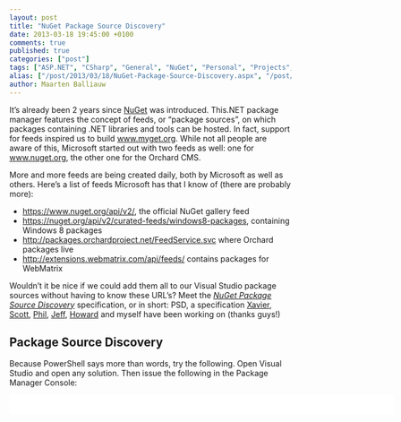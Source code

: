 ```yaml
---
layout: post
title: "NuGet Package Source Discovery"
date: 2013-03-18 19:45:00 +0100
comments: true
published: true
categories: ["post"]
tags: ["ASP.NET", "CSharp", "General", "NuGet", "Personal", "Projects", "Software"]
alias: ["/post/2013/03/18/NuGet-Package-Source-Discovery.aspx", "/post/2013/03/18/nuget-package-source-discovery.aspx"]
author: Maarten Balliauw
---
```

<p>It&rsquo;s already been 2 years since <a href="http://www.nuget.org">NuGet</a> was introduced. This.NET package manager features the concept of feeds, or &ldquo;package sources&rdquo;, on which packages containing .NET libraries and tools can be hosted. In fact, support for feeds inspired us to build <a href="http://www.myget.org">www.myget.org</a>. While not all people are aware of this, Microsoft started out with two feeds as well: one for <a href="http://www.nuget.org">www.nuget.org</a>, the other one for the Orchard CMS.</p>
<p>More and more feeds are being created daily, both by Microsoft as well as others. Here&rsquo;s a list of feeds Microsoft has that I know of (there are probably more):</p>
<ul>
<li><a title="https://www.nuget.org/api/v2/" href="https://www.nuget.org/api/v2/">https://www.nuget.org/api/v2/</a>, the official NuGet gallery feed</li>
<li><a title="https://nuget.org/api/v2/curated-feeds/windows8-packages" href="https://nuget.org/api/v2/curated-feeds/windows8-packages">https://nuget.org/api/v2/curated-feeds/windows8-packages</a>, containing Windows 8 packages</li>
<li><a title="http://packages.orchardproject.net/FeedService.svc" href="http://packages.orchardproject.net/FeedService.svc">http://packages.orchardproject.net/FeedService.svc</a> where Orchard packages live</li>
<li><a title="http://extensions.webmatrix.com/api/feeds/" href="http://extensions.webmatrix.com/api/feeds/">http://extensions.webmatrix.com/api/feeds/</a> contains packages for WebMatrix</li>
</ul>
<p>Wouldn&rsquo;t it be nice if we could add them all to our Visual Studio package sources without having to know these URL&rsquo;s? Meet the <em><a href="http://psd.myget.org/">NuGet Package Source Discovery</a> </em>specification, or in short: PSD, a specification <a href="http://www.xavierdecoster.com">Xavier</a>, <a href="http://www.hanselman.com">Scott</a>, <a href="http://www.haacked.com">Phil</a>,&nbsp;<a href="http://jeffhandley.com/">Jeff</a>, <a href="http://codebetter.com/howarddierking/">Howard</a>&nbsp;and myself have been working on (thanks guys!)</p>
<h2>Package Source Discovery</h2>
<p>Because PowerShell says more than words, try the following. Open Visual Studio and open any solution. Then issue the following in the Package Manager Console:</p>
<div id="scid:9D7513F9-C04C-4721-824A-2B34F0212519:c97cc545-50b8-4610-92c5-1834d9ae9646" class="wlWriterEditableSmartContent" style="float: none; margin: 0px; display: inline; padding: 0px;">
<pre style="width: 687px; height: 35px; background-color: white; overflow: auto;"><div><!--

Code highlighting produced by Actipro CodeHighlighter (freeware)
http://www.CodeHighlighter.com/

--><span style="color: #008080;">1</span> <span style="color: #000000;">Install</span><span style="color: #000000;">-</span><span style="color: #000000;">Package DiscoverPackageSources
</span><span style="color: #008080;">2</span> <span style="color: #000000;">Discover</span><span style="color: #000000;">-</span><span style="color: #000000;">PackageSources </span><span style="color: #000000;">-</span><span style="color: #000000;">Url </span><span style="color: #800000;">"</span><span style="color: #800000;"></span><span style="color: #800000;">"</span></div></pre>
<!-- Code inserted with Steve Dunn's Windows Live Writer Code Formatter Plugin.  http://dunnhq.com --></div>
<p>While we&rsquo;re at it, perhaps the Glimpse project has something to discover as well.</p>
<div id="scid:9D7513F9-C04C-4721-824A-2B34F0212519:e27ff413-cffe-4c88-bf03-b21a8b07ae2c" class="wlWriterEditableSmartContent" style="float: none; margin: 0px; display: inline; padding: 0px;">
<pre style="width: 687px; height: 25px; background-color: white; overflow: auto;"><div><!--

Code highlighting produced by Actipro CodeHighlighter (freeware)
http://www.CodeHighlighter.com/

--><span style="color: #008080;">1</span> <span style="color: #000000;">Discover</span><span style="color: #000000;">-</span><span style="color: #000000;">PackageSources </span><span style="color: #000000;">-</span><span style="color: #000000;">Url </span><span style="color: #800000;">"</span><span style="color: #800000;">http://getglimpse.com</span><span style="color: #800000;">"</span></div></pre>
<!-- Code inserted with Steve Dunn's Windows Live Writer Code Formatter Plugin.  http://dunnhq.com --></div>
<p>Close and re-open Visual Studio and check your package sources. Notice anything new? My blog has provided you with 2 feeds. And you&rsquo;ve also been subscribed to Glimpse&rsquo;s nightly builds feed.</p>
<p>But there&rsquo;s more. If you would have been authenticated when connecting to my blog, it will yield API keys as well. This allows the PSD client to setup everything that is needed for me to work with my personal feeds, both consuming and producing, by just remembering the URL of my blog.</p>
<p><strong>Package Source Discovery boils down to trust. </strong>Since you apparently trust me, you can discover feeds from my blog. If you trust Microsoft, discover feeds from <a href="http://www.microsoft.com">www.microsoft.com</a>. Do you trust Windows Azure? Get their packages by discovering feeds at <a href="http://www.windowsazure.com">www.windowsazure.com</a>. Need your company feeds? Discover them at <a href="http://nuget">http://nuget</a>. A lot of options and possibilities there!</p>
<h2>Recycling standards</h2>
<p>If you are a blogger and are using Windows Live Writer, you&rsquo;ve already used this before. We&rsquo;ve written the <a href="http://psd.myget.org/">NuGet Package Source Discovery</a> specification based on what happens with blogs: when a simple <em>&lt;link /&gt;</em> element is added to your HTML, you are compatible with feed discovery. Here are the two elements that are listed in the source code for my blog:</p>
<div id="scid:9D7513F9-C04C-4721-824A-2B34F0212519:c24e495f-2b41-4736-b915-9795e8b88386" class="wlWriterEditableSmartContent" style="float: none; margin: 0px; display: inline; padding: 0px;">
<pre style="width: 687px; height: 71px; background-color: white; overflow: auto;"><div><!--

Code highlighting produced by Actipro CodeHighlighter (freeware)
http://www.CodeHighlighter.com/

--><span style="color: #008080;">1</span> <span style="color: #000000;">&lt;link rel</span><span style="color: #000000;">=</span><span style="color: #800000;">"</span><span style="color: #800000;">nuget</span><span style="color: #800000;">"</span><span style="color: #000000;"> type</span><span style="color: #000000;">=</span><span style="color: #800000;">"</span><span style="color: #800000;">application/atom+xml</span><span style="color: #800000;">"</span><span style="color: #000000;"> title</span><span style="color: #000000;">=</span><span style="color: #800000;">"</span><span style="color: #800000;">Maarten Balliauw NuGet feed</span><span style="color: #800000;">"</span><span style="color: #000000;"> href</span><span style="color: #000000;">=</span><span style="color: #800000;">"</span><span style="color: #800000;">http://www.myget.org/F/maartenballiauw</span><span style="color: #800000;">"</span><span style="color: #000000;"> </span><span style="color: #000000;">/&gt;</span><span style="color: #000000;">
</span><span style="color: #008080;">2</span> <span style="color: #000000;">&lt;link rel</span><span style="color: #000000;">=</span><span style="color: #800000;">"</span><span style="color: #800000;">nuget</span><span style="color: #800000;">"</span><span style="color: #000000;"> type</span><span style="color: #000000;">=</span><span style="color: #800000;">"</span><span style="color: #800000;">application/rsd+xml</span><span style="color: #800000;">"</span><span style="color: #000000;"> href</span><span style="color: #000000;">=</span><span style="color: #800000;">"</span><span style="color: #800000;">http://www.myget.org/Discovery/Feed/googleanalyticstracker</span><span style="color: #800000;">"</span><span style="color: #000000;"> </span><span style="color: #000000;">/&gt;</span></div></pre>
<!-- Code inserted with Steve Dunn's Windows Live Writer Code Formatter Plugin.  http://dunnhq.com --></div>
<p>The first one points directly to a feed. Using the URL and the title attribute, we can add this one to our NuGet package sources with ease. The second one points to an RSD file, known since ages as the <strong>Really Simple Discovery</strong> format described on <a href="https://github.com/danielberlinger/rsd">https://github.com/danielberlinger/rsd</a>. We&rsquo;ve recycled it to allow a lot of things at the client side. Since not all required metadata can be obtained from the RSD format, the <a href="http://dublincore.org/documents/2012/06/14/dcmi-terms/?v=elements">Dublin Core schema</a> is present in the PSD response as well.</p>
<p>Here&rsquo;s an an example:</p>
<div id="scid:9D7513F9-C04C-4721-824A-2B34F0212519:7fbebb01-3b87-4a52-8498-b402a4ea4a84" class="wlWriterEditableSmartContent" style="float: none; margin: 0px; display: inline; padding: 0px;">
<pre style="width: 687px; height: 425px; background-color: white; overflow: auto;"><div><!--

Code highlighting produced by Actipro CodeHighlighter (freeware)
http://www.CodeHighlighter.com/

--><span style="color: #008080;"> 1</span> <span style="color: #0000ff;">&lt;?</span><span style="color: #ff00ff;">xml version="1.0" encoding="utf-8"</span><span style="color: #0000ff;">?&gt;</span><span style="color: #000000;">
</span><span style="color: #008080;"> 2</span> <span style="color: #0000ff;">&lt;</span><span style="color: #800000;">rsd </span><span style="color: #ff0000;">version</span><span style="color: #0000ff;">="1.0"</span><span style="color: #ff0000;"> xmlns:dc</span><span style="color: #0000ff;">="http://purl.org/dc/elements/1.1/"</span><span style="color: #0000ff;">&gt;</span><span style="color: #000000;">
</span><span style="color: #008080;"> 3</span> <span style="color: #000000;">  </span><span style="color: #0000ff;">&lt;</span><span style="color: #800000;">service</span><span style="color: #0000ff;">&gt;</span><span style="color: #000000;">
</span><span style="color: #008080;"> 4</span> <span style="color: #000000;">    </span><span style="color: #0000ff;">&lt;</span><span style="color: #800000;">engineName</span><span style="color: #0000ff;">&gt;</span><span style="color: #000000;">MyGet</span><span style="color: #0000ff;">&lt;/</span><span style="color: #800000;">engineName</span><span style="color: #0000ff;">&gt;</span><span style="color: #000000;">
</span><span style="color: #008080;"> 5</span> <span style="color: #000000;">    </span><span style="color: #0000ff;">&lt;</span><span style="color: #800000;">engineLink</span><span style="color: #0000ff;">&gt;</span><span style="color: #000000;">http://www.myget.org</span><span style="color: #0000ff;">&lt;/</span><span style="color: #800000;">engineLink</span><span style="color: #0000ff;">&gt;</span><span style="color: #000000;">
</span><span style="color: #008080;"> 6</span> <span style="color: #000000;">
</span><span style="color: #008080;"> 7</span> <span style="color: #000000;">    </span><span style="color: #0000ff;">&lt;</span><span style="color: #800000;">dc:identifier</span><span style="color: #0000ff;">&gt;</span><span style="color: #000000;">http://www.myget.org/F/googleanalyticstracker</span><span style="color: #0000ff;">&lt;/</span><span style="color: #800000;">dc:identifier</span><span style="color: #0000ff;">&gt;</span><span style="color: #000000;">    
</span><span style="color: #008080;"> 8</span> <span style="color: #000000;">    </span><span style="color: #0000ff;">&lt;</span><span style="color: #800000;">dc:creator</span><span style="color: #0000ff;">&gt;</span><span style="color: #000000;">maartenba</span><span style="color: #0000ff;">&lt;/</span><span style="color: #800000;">dc:creator</span><span style="color: #0000ff;">&gt;</span><span style="color: #000000;">    
</span><span style="color: #008080;"> 9</span> <span style="color: #000000;">    </span><span style="color: #0000ff;">&lt;</span><span style="color: #800000;">dc:owner</span><span style="color: #0000ff;">&gt;</span><span style="color: #000000;">maartenba</span><span style="color: #0000ff;">&lt;/</span><span style="color: #800000;">dc:owner</span><span style="color: #0000ff;">&gt;</span><span style="color: #000000;">
</span><span style="color: #008080;">10</span> <span style="color: #000000;">    </span><span style="color: #0000ff;">&lt;</span><span style="color: #800000;">dc:title</span><span style="color: #0000ff;">&gt;</span><span style="color: #000000;">Staging feed for GoogleAnalyticsTracker</span><span style="color: #0000ff;">&lt;/</span><span style="color: #800000;">dc:title</span><span style="color: #0000ff;">&gt;</span><span style="color: #000000;">
</span><span style="color: #008080;">11</span> <span style="color: #000000;">    </span><span style="color: #0000ff;">&lt;</span><span style="color: #800000;">dc:description</span><span style="color: #0000ff;">&gt;</span><span style="color: #000000;">Staging feed for GoogleAnalyticsTracker</span><span style="color: #0000ff;">&lt;/</span><span style="color: #800000;">dc:description</span><span style="color: #0000ff;">&gt;</span><span style="color: #000000;"> 
</span><span style="color: #008080;">12</span> <span style="color: #000000;">    </span><span style="color: #0000ff;">&lt;</span><span style="color: #800000;">homePageLink</span><span style="color: #0000ff;">&gt;</span><span style="color: #000000;">http://www.myget.org/gallery/googleanalyticstracker</span><span style="color: #0000ff;">&lt;/</span><span style="color: #800000;">homePageLink</span><span style="color: #0000ff;">&gt;</span><span style="color: #000000;">
</span><span style="color: #008080;">13</span> <span style="color: #000000;">
</span><span style="color: #008080;">14</span> <span style="color: #000000;">    </span><span style="color: #0000ff;">&lt;</span><span style="color: #800000;">apis</span><span style="color: #0000ff;">&gt;</span><span style="color: #000000;">
</span><span style="color: #008080;">15</span> <span style="color: #000000;">      </span><span style="color: #0000ff;">&lt;</span><span style="color: #800000;">api </span><span style="color: #ff0000;">name</span><span style="color: #0000ff;">="nuget-v2-packages"</span><span style="color: #ff0000;"> preferred</span><span style="color: #0000ff;">="true"</span><span style="color: #ff0000;"> apiLink</span><span style="color: #0000ff;">="http://www.myget.org/F/googleanalyticstracker/api/v2"</span><span style="color: #ff0000;"> blogID</span><span style="color: #0000ff;">=""</span><span style="color: #ff0000;"> </span><span style="color: #0000ff;">/&gt;</span><span style="color: #000000;">
</span><span style="color: #008080;">16</span> <span style="color: #000000;">      </span><span style="color: #0000ff;">&lt;</span><span style="color: #800000;">api </span><span style="color: #ff0000;">name</span><span style="color: #0000ff;">="nuget-v2-push"</span><span style="color: #ff0000;"> preferred</span><span style="color: #0000ff;">="true"</span><span style="color: #ff0000;"> apiLink</span><span style="color: #0000ff;">="http://www.myget.org/F/googleanalyticstracker/api/v2/package"</span><span style="color: #ff0000;"> blogID</span><span style="color: #0000ff;">=""</span><span style="color: #0000ff;">&gt;</span><span style="color: #000000;">
</span><span style="color: #008080;">17</span> <span style="color: #000000;">        </span><span style="color: #0000ff;">&lt;</span><span style="color: #800000;">settings</span><span style="color: #0000ff;">&gt;</span><span style="color: #000000;">
</span><span style="color: #008080;">18</span> <span style="color: #000000;">          </span><span style="color: #0000ff;">&lt;</span><span style="color: #800000;">setting </span><span style="color: #ff0000;">name</span><span style="color: #0000ff;">="apiKey"</span><span style="color: #0000ff;">&gt;</span><span style="color: #000000;">abcdefghijkl</span><span style="color: #0000ff;">&lt;/</span><span style="color: #800000;">setting</span><span style="color: #0000ff;">&gt;</span><span style="color: #000000;">
</span><span style="color: #008080;">19</span> <span style="color: #000000;">        </span><span style="color: #0000ff;">&lt;/</span><span style="color: #800000;">settings</span><span style="color: #0000ff;">&gt;</span><span style="color: #000000;">
</span><span style="color: #008080;">20</span> <span style="color: #000000;">      </span><span style="color: #0000ff;">&lt;/</span><span style="color: #800000;">api</span><span style="color: #0000ff;">&gt;</span><span style="color: #000000;">
</span><span style="color: #008080;">21</span> <span style="color: #000000;">      </span><span style="color: #0000ff;">&lt;</span><span style="color: #800000;">api </span><span style="color: #ff0000;">name</span><span style="color: #0000ff;">="nuget-v1-packages"</span><span style="color: #ff0000;"> preferred</span><span style="color: #0000ff;">="false"</span><span style="color: #ff0000;"> apiLink</span><span style="color: #0000ff;">="http://www.myget.org/F/googleanalyticstracker/api/v1"</span><span style="color: #ff0000;"> blogID</span><span style="color: #0000ff;">=""</span><span style="color: #ff0000;"> </span><span style="color: #0000ff;">/&gt;</span><span style="color: #000000;">
</span><span style="color: #008080;">22</span> <span style="color: #000000;">    </span><span style="color: #0000ff;">&lt;/</span><span style="color: #800000;">apis</span><span style="color: #0000ff;">&gt;</span><span style="color: #000000;">
</span><span style="color: #008080;">23</span> <span style="color: #000000;">  </span><span style="color: #0000ff;">&lt;/</span><span style="color: #800000;">service</span><span style="color: #0000ff;">&gt;</span><span style="color: #000000;">
</span><span style="color: #008080;">24</span> <span style="color: #0000ff;">&lt;/</span><span style="color: #800000;">rsd</span><span style="color: #0000ff;">&gt;</span><span style="color: #000000;">
</span><span style="color: #008080;">25</span> </div></pre>
<!-- Code inserted with Steve Dunn's Windows Live Writer Code Formatter Plugin.  http://dunnhq.com --></div>
<p>As you can see, using RSD we can embed a lot more information about a feed in this document. If we wanted to add a link to someone&rsquo;s GitHub and have a client that wants to use this, we can add another <em>&lt;api /&gt;</em> element in here.</p>
<h2>Who is using this?</h2>
<p>I am (<a href=""></a>), Xavier is (<a href="http://www.xavierdecoster.com">http://www.xavierdecoster.com</a>), Glimpse is (<a href="http://getglimpse.com">http://getglimpse.com</a>), NancyFX is (<a href="http://www.nancyfx.org/">http://www.nancyfx.org</a>) and <a href="http://blog.myget.org/post/2013/03/18/Support-for-Package-Source-Discovery-draft.aspx">MyGet has implemented several endpoints</a> as well. Why don't <em>you </em>join the wonderful world of package source discovery?</p>
<h2>Feedback needed!</h2>
<p>This is not part of NuGet out of the box yet. We need your feedback, comments, implementations and so on. Head over to our <a href="https://github.com/myget/PackageSourceDiscovery">GitHub</a> repository, read through the spec and all examples and provide us with your thoughts. <a href="https://github.com/myget/PackageSourceDiscovery/wiki">Try the two clients we&rsquo;ve crafted</a> (more <a href="http://www.xavierdecoster.com/introducing-a-nuget-exe-extension-for-package-source-discovery">on Xavier's blog</a>) and make your NuGet repositories discoverable. Feel free to post a link to your blog below.</p>
<p>Enjoy and let the commenting begin!</p>
{% include imported_disclaimer.html %}
